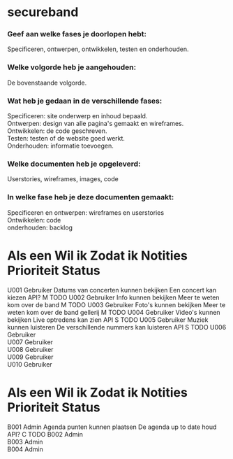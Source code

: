 # secureband

<h3>Geef aan welke fases je doorlopen hebt:</h3>
Specificeren, ontwerpen, ontwikkelen, testen en onderhouden.

<h3>Welke volgorde heb je aangehouden:</h3>
De bovenstaande volgorde.

<h3>Wat heb je gedaan in de verschillende fases:</h3>
Specificeren: site onderwerp en inhoud bepaald.<br>
Ontwerpen: design van alle pagina's gemaakt en wireframes.<br>
Ontwikkelen: de code geschreven.<br>
Testen: testen of de website goed werkt.<br>
Onderhouden: informatie toevoegen.

<h3>Welke documenten heb je opgeleverd:</h3>
Userstories, wireframes, images, code

<h3>In welke fase heb je deze documenten gemaakt:</h3>
Specificeren en ontwerpen: wireframes en userstories<br>
Ontwikkelen: code<br>
onderhouden: backlog


#	Als een	Wil ik	Zodat ik	Notities	Prioriteit	Status
U001	Gebruiker	Datums van concerten kunnen bekijken	Een concert kan kiezen	API?	M	TODO
U002	Gebruiker	Info kunnen bekijken	Meer te weten kom over de band		M	TODO
U003	Gebruiker	Foto's kunnen bekijken	Meer te weten kom over de band	gellerij	M	TODO
U004	Gebruiker	Video's kunnen bekijken	Live optredens kan zien	API	S	TODO
U005	Gebruiker	Muziek kunnen luisteren	De verschillende nummers kan luisteren	API	S	TODO
U006	Gebruiker					
U007	Gebruiker					
U008	Gebruiker					
U009	Gebruiker					
U010	Gebruiker					
#	Als een	Wil ik	Zodat ik	Notities	Prioriteit	Status
B001	Admin	Agenda punten kunnen plaatsen	De agenda up to date houd	API?	C	TODO
B002	Admin					
B003	Admin					
B004	Admin					
